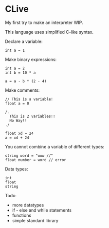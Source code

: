 # CLive
My first try to make an interpreter WIP.

This language uses simplified C-like syntax.

Declare a variable:
```
int a = 1
```

Make binary expressions:
```
int a = 2
int b = 10 * a

a = a - b * (2 - 4)
```

Make comments:
```
// This is a variable!
float a = 0

/.
  This is 2 variables!!
  No Way!!
./

float xd = 24
a = xd + 24
```

You cannot combine a variable of different types:
```
string word = "wow //"
float number = word // error
```

Data types:
```
int
float
string
```

Todo:
  - more datatypes
  - if - else and while statements
  - functions
  - simple standard library 
